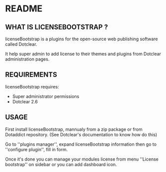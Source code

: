 # README

## WHAT IS LICENSEBOOTSTRAP ?

licenseBootstrap is a plugins for the open-source 
web publishing software called Dotclear.

It help super admin to add license to their 
themes and plugins from Dotclear administration pages.

## REQUIREMENTS

 licenseBootstrap requires: 

  * Super administrator permissions
  * Dotclear 2.6 

## USAGE

First install licenseBootstrap, mannualy from a zip package or from 
Dotaddict repository. (See Dotclear's documentation to know how do this)

Go to ''plugins manager'', expand licenseBootstrap information then 
go to ''configure plugin'', fill in form.

Once it's done you can manage your modules license from menu 
''License bootstrap'' on sidebar or you can add dashboard icon.